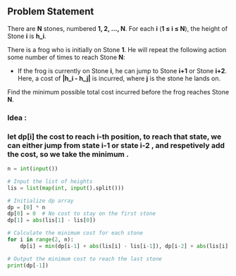 ## Problem Statement

There are **N** stones, numbered **1, 2, …, N**. For each **i** (**1 ≤ i ≤ N**), the height of Stone **i** is **h_i**.

There is a frog who is initially on Stone **1**. He will repeat the following action some number of times to reach Stone **N**:

- If the frog is currently on Stone **i**, he can jump to Stone **i+1** or Stone **i+2**. Here, a cost of **|h_i - h_j|** is incurred, where **j** is the stone he lands on.

Find the minimum possible total cost incurred before the frog reaches Stone **N**.

### Idea : 
### let dp[i] the cost to reach i-th position, to reach that state, we can either jump from state i-1 or state i-2 , and respetively add the cost, so we  take the minimum . 

```python 
n = int(input())

# Input the list of heights
lis = list(map(int, input().split()))

# Initialize dp array
dp = [0] * n
dp[0] = 0  # No cost to stay on the first stone
dp[1] = abs(lis[1] - lis[0])

# Calculate the minimum cost for each stone
for i in range(2, n):
    dp[i] = min(dp[i-1] + abs(lis[i] - lis[i-1]), dp[i-2] + abs(lis[i] - lis[i-2]))

# Output the minimum cost to reach the last stone
print(dp[-1])
```




